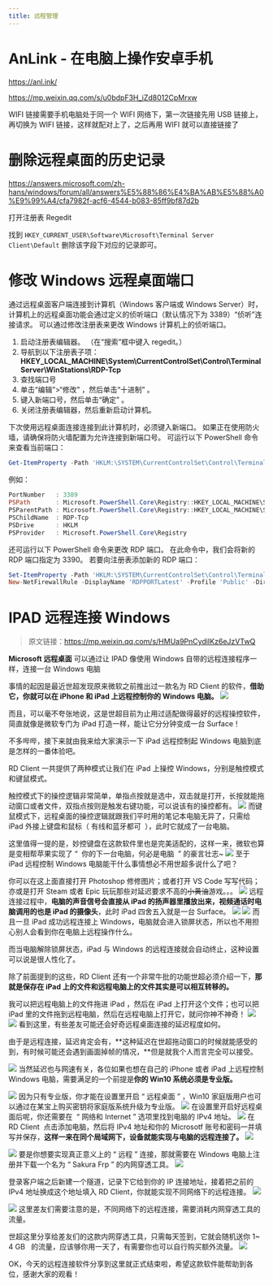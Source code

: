 ```yaml
---
title: 远程管理
---
```


# AnLink - 在电脑上操作安卓手机

<https://anl.ink/>

<https://mp.weixin.qq.com/s/u0bdpF3H_iZd8012CpMrxw>

WIFI 链接需要手机电脑处于同一个 WIFI 网络下，第一次链接先用 USB 链接上，再切换为 WIFI 链接，这样就配对上了，之后再用 WIFI 就可以直接链接了

# 删除远程桌面的历史记录

<https://answers.microsoft.com/zh-hans/windows/forum/all/answers%E5%88%86%E4%BA%AB%E5%88%A0%E9%99%A4/cfa7982f-acf6-4544-b083-85ff9bf87d2b>

打开注册表 Regedit

找到 `HKEY_CURRENT_USER\Software\Microsoft\Terminal Server Client\Default` 删除该字段下对应的记录即可。

# 修改 Windows 远程桌面端口

通过远程桌面客户端连接到计算机（Windows 客户端或 Windows Server）时，计算机上的远程桌面功能会通过定义的侦听端口（默认情况下为 3389）“侦听”连接请求。 可以通过修改注册表来更改 Windows 计算机上的侦听端口。

1. 启动注册表编辑器。 （在“搜索”框中键入 regedit。）
2. 导航到以下注册表子项：**HKEY_LOCAL_MACHINE\System\CurrentControlSet\Control\Terminal Server\WinStations\RDP-Tcp**
3. 查找端口号
4. 单击“编辑”>“修改” ，然后单击“十进制” 。
5. 键入新端口号，然后单击“确定” 。
6. 关闭注册表编辑器，然后重新启动计算机。

下次使用远程桌面连接连接到此计算机时，必须键入新端口。 如果正在使用防火墙，请确保将防火墙配置为允许连接到新端口号。
可运行以下 PowerShell 命令来查看当前端口：

```powershell
Get-ItemProperty -Path 'HKLM:\SYSTEM\CurrentControlSet\Control\Terminal Server\WinStations\RDP-Tcp' -name "PortNumber"
```

例如：

```powershell
PortNumber   : 3389
PSPath       : Microsoft.PowerShell.Core\Registry::HKEY_LOCAL_MACHINE\SYSTEM\CurrentControlSet\Control\Terminal Server\WinStations\RDP-Tcp
PSParentPath : Microsoft.PowerShell.Core\Registry::HKEY_LOCAL_MACHINE\SYSTEM\CurrentControlSet\Control\Terminal Server\WinStations
PSChildName  : RDP-Tcp
PSDrive      : HKLM
PSProvider   : Microsoft.PowerShell.Core\Registry
```

还可运行以下 PowerShell 命令来更改 RDP 端口。 在此命令中，我们会将新的 RDP 端口指定为 3390。
若要向注册表添加新的 RDP 端口：

```powershell
Set-ItemProperty -Path 'HKLM:\SYSTEM\CurrentControlSet\Control\Terminal Server\WinStations\RDP-Tcp' -name "PortNumber" -Value 3390
New-NetFirewallRule -DisplayName 'RDPPORTLatest' -Profile 'Public' -Direction Inbound -Action Allow -Protocol TCP -LocalPort 3390
```

# IPAD 远程连接 Windows

> 原文链接：<https://mp.weixin.qq.com/s/HMUa9PnCydiIKz6eJzVTwQ>

**Microsoft 远程桌面** 可以通过让 IPAD 像使用 Windows 自带的远程连接程序一样，连接一台 Windows 电脑

事情的起因是最近世超发现原来微软之前推出过一款名为 RD Client 的软件，**借助它，你就可以在 iPhone 和 iPad 上远程控制你的 Windows 电脑。**
![](https://notes-learning.oss-cn-beijing.aliyuncs.com/co7p14/1626500526434-b25d1f87-0e2a-406f-9285-ca3816185af8.webp)

而且，可以毫不夸张地说，这是世超目前为止用过适配做得最好的远程操控软件，简直就像是微软专门为 iPad 打造一样，能让它分分钟变成一台 Surface！

不多哔哔，接下来就由我来给大家演示一下 iPad 远程控制起 Windows 电脑到底是怎样的一番体验吧。

RD Client 一共提供了两种模式让我们在 iPad 上操控 Windows，分别是触控模式和键鼠模式。

触控模式下的操控逻辑非常简单，单指点按就是选中，双击就是打开，长按就能拖动窗口或者文件，双指点按则是触发右键功能，可以说该有的操控都有。
![](https://notes-learning.oss-cn-beijing.aliyuncs.com/co7p14/1626500526377-29655762-1ff7-4042-822d-75b68df3b312.gif)
而键鼠模式下，远程桌面的操控逻辑就跟我们平时用的笔记本电脑无异了，只需给 iPad 外接上键盘和鼠标（ 有线和蓝牙都可  ），此时它就成了一台电脑。

这里值得一提的是，妙控键盘在这款软件里也是完美适配的，这样一来，微软也算是变相帮苹果实现了 “  你的下一台电脑，何必是电脑  ” 的豪言壮志~
![](https://notes-learning.oss-cn-beijing.aliyuncs.com/co7p14/1626500526360-13a29e1b-c0b1-4efe-a4fd-ce407fe4dc49.gif)
至于 iPad 远程控制 Windows 电脑能干什么事情想必不用世超多说什么了吧？

你可以在这上面直接打开 Photoshop 修修图片；或者打开 VS Code 写写代码；亦或是打开 Steam 或者 Epic 玩玩那些对延迟要求不高的~~小黄油~~游戏。。。
![](https://notes-learning.oss-cn-beijing.aliyuncs.com/co7p14/1626500526361-88053765-92d7-4bd1-9778-d53edfb2fb5e.webp)
远程连接过程中，**电脑的声音信号会直接从 iPad 的扬声器里播放出来，视频通话时电脑调用的也是 iPad 的摄像头**，此时 iPad 四舍五入就是一台 Surface。
![](https://notes-learning.oss-cn-beijing.aliyuncs.com/co7p14/1626500526320-1b1b5077-30f7-42e7-9ad6-1c385da571c9.webp)
![](https://notes-learning.oss-cn-beijing.aliyuncs.com/co7p14/1626500526424-44f8d41a-10af-4150-b0ed-be3227224e2d.webp) 而且一旦 iPad 成功远程连接上 Windows，电脑就会进入锁屏状态，所以也不用担心别人会看到你在电脑上远程操作什么。

而当电脑解除锁屏状态，iPad 与 Windows 的远程连接就会自动终止，这种设置可以说是很人性化了。

除了前面提到的这些，RD Client 还有一个非常牛批的功能世超必须介绍一下，**那就是保存在 iPad 上的文件和远程电脑上的文件其实是可以相互转移的。**

我可以把远程电脑上的文件拖进 iPad ，然后在 iPad 上打开这个文件；也可以把 iPad 里的文件拖到远程电脑，然后在远程电脑上打开它，就问你神不神奇！
![](https://notes-learning.oss-cn-beijing.aliyuncs.com/co7p14/1626500526354-01acfc7d-e5ab-41ff-8d80-ec84e99681aa.gif)
![](https://notes-learning.oss-cn-beijing.aliyuncs.com/co7p14/1626500526390-d1a70f11-5498-440a-a891-cceef67b5a7f.webp) 看到这里，有些差友可能还会好奇远程桌面连接的延迟程度如何。

由于是远程连接，延迟肯定会有，**这种延迟在世超拖动窗口的时候就能感受的到，有时候可能还会遇到画面掉帧的情况，**但是就我个人而言完全可以接受。

![](https://notes-learning.oss-cn-beijing.aliyuncs.com/co7p14/1626500526381-f4aa5134-e63e-4d90-a09c-99612c8806e3.gif)
当然延迟也与网速有关，各位如果也想在自己的 iPhone 或者 iPad 上远程控制 Windows 电脑，需要满足的一个前提是**你的 Win10 系统必须是专业版。**

![](https://notes-learning.oss-cn-beijing.aliyuncs.com/co7p14/1626500526348-36a93f13-f337-40ed-b718-89385133d5f2.webp) 因为只有专业版，你才能在设置里开启 “ 远程桌面 ” ，Win10 家庭版用户也可以通过在某宝上购买密钥将家庭版系统升级为专业版。
![](https://notes-learning.oss-cn-beijing.aliyuncs.com/co7p14/1626500526399-c0ad6099-83da-4bdf-806e-f2692f16ba96.png)
在设置里开启好远程桌面后呢，你还需要在  “ 网络和 Internet ” 选项里找到电脑的 IPv4 地址。
![](https://notes-learning.oss-cn-beijing.aliyuncs.com/co7p14/1626500526384-ff019e48-809e-48ac-b72c-a323a4d7d697.webp)
在 RD Client  点击添加电脑，然后将 IPv4 地址和你的 Microsotf 账号和密码一并填写并保存，**这样一来在同个局域网下，设备就能实现与电脑的远程连接了。**
![](https://notes-learning.oss-cn-beijing.aliyuncs.com/co7p14/1626500526354-a07f3cc1-d3f9-444a-8d4c-00b5548a6d3f.webp)

![](https://notes-learning.oss-cn-beijing.aliyuncs.com/co7p14/1626500526389-b3166daf-046a-4ce6-a024-7d218cbf120f.webp) 要是你想要实现真正意义上的 “ 远程 ” 连接，那就需要在 Windows 电脑上注册并下载一个名为 “ Sakura Frp ” 的内网穿透工具。
![](https://notes-learning.oss-cn-beijing.aliyuncs.com/co7p14/1626500526371-bff5bb11-d587-4e92-ad56-7f54e70d6dc6.webp)

登录客户端之后新建一个隧道，记录下它给到你的 IP 连接地址，接着把之前的 IPv4 地址换成这个地址填入 RD Client，你就能实现不同网络下的远程连接。
![](https://notes-learning.oss-cn-beijing.aliyuncs.com/co7p14/1626500526489-54d43d33-0aed-4a97-a80b-fcc104045b4a.webp)

![](https://notes-learning.oss-cn-beijing.aliyuncs.com/co7p14/1626500526396-cda619a8-e4b4-4544-b94b-a6d9ebacfd0b.webp) 这里差友们需要注意的是，不同网络下的远程连接，需要消耗内网穿透工具的流量。

世超这里分享给差友们的这款内网穿透工具，只需每天签到，它就会随机送你 1~ 4 GB   的流量，应该够你用一天了，有需要你也可以自行购买额外流量。
![](https://notes-learning.oss-cn-beijing.aliyuncs.com/co7p14/1626500526370-58e39db0-f551-45ab-a509-7f19dfe581f1.webp)

OK，今天的远程连接软件分享到这里就正式结束啦，希望这款软件能帮助到各位，感谢大家的观看！
